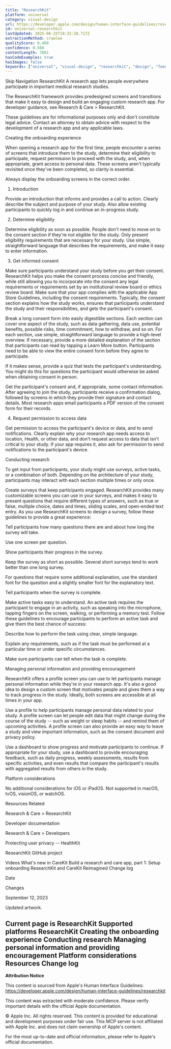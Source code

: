 ```yaml
---
title: "ResearchKit"
platform: universal
category: visual-design
url: https://developer.apple.com/design/human-interface-guidelines/researchkit
id: universal-researchkit
lastUpdated: 2025-06-25T18:32:38.717Z
extractionMethod: crawlee
qualityScore: 0.460
confidence: 0.560
contentLength: 7081
hasCodeExamples: true
hasImages: false
keywords: ["universal", "visual-design", "researchkit", "design", "feedback", "input", "navigation", "ios", "ipad", "macos"]
---
```

Skip Navigation
ResearchKit
A research app lets people everywhere participate in important medical research studies.

The ResearchKit framework provides predesigned screens and transitions that make it easy to design and build an engaging custom research app. For developer guidance, see Research & Care > ResearchKit.

These guidelines are for informational purposes only and don't constitute legal advice. Contact an attorney to obtain advice with respect to the development of a research app and any applicable laws.

Creating the onboarding experience

When opening a research app for the first time, people encounter a series of screens that introduce them to the study, determine their eligibility to participate, request permission to proceed with the study, and, when appropriate, grant access to personal data. These screens aren't typically revisited once they've been completed, so clarity is essential.

Always display the onboarding screens in the correct order.

1. Introduction

Provide an introduction that informs and provides a call to action. Clearly describe the subject and purpose of your study. Also allow existing participants to quickly log in and continue an in-progress study.

2. Determine eligibility

Determine eligibility as soon as possible. People don't need to move on to the consent section if they're not eligible for the study. Only present eligibility requirements that are necessary for your study. Use simple, straightforward language that describes the requirements, and make it easy to enter information.

3. Get informed consent

Make sure participants understand your study before you get their consent. ResearchKit helps you make the consent process concise and friendly, while still allowing you to incorporate into the consent any legal requirements or requirements set by an institutional review board or ethics review board. Make sure that your app complies with the applicable App Store Guidelines, including the consent requirements. Typically, the consent section explains how the study works, ensures that participants understand the study and their responsibilities, and gets the participant's consent.

Break a long consent form into easily digestible sections. Each section can cover one aspect of the study, such as data gathering, data use, potential benefits, possible risks, time commitment, how to withdraw, and so on. For each section, use simple, straightforward language to provide a high-level overview. If necessary, provide a more detailed explanation of the section that participants can read by tapping a Learn More button. Participants need to be able to view the entire consent form before they agree to participate.

If it makes sense, provide a quiz that tests the participant's understanding. You might do this for questions the participant would otherwise be asked when obtaining consent in person.

Get the participant's consent and, if appropriate, some contact information. After agreeing to join the study, participants receive a confirmation dialog, followed by screens in which they provide their signature and contact details. Most research apps email participants a PDF version of the consent form for their records.

4. Request permission to access data

Get permission to access the participant's device or data, and to send notifications. Clearly explain why your research app needs access to location, Health, or other data, and don't request access to data that isn't critical to your study. If your app requires it, also ask for permission to send notifications to the participant's device.

Conducting research

To get input from participants, your study might use surveys, active tasks, or a combination of both. Depending on the architecture of your study, participants may interact with each section multiple times or only once.

Create surveys that keep participants engaged. ResearchKit provides many customizable screens you can use in your surveys, and makes it easy to present questions that require different types of answers, such as true or false, multiple choice, dates and times, sliding scales, and open-ended text entry. As you use ResearchKit screens to design a survey, follow these guidelines to provide a great experience:

Tell participants how many questions there are and about how long the survey will take.

Use one screen per question.

Show participants their progress in the survey.

Keep the survey as short as possible. Several short surveys tend to work better than one long survey.

For questions that require some additional explanation, use the standard font for the question and a slightly smaller font for the explanatory text.

Tell participants when the survey is complete.

Make active tasks easy to understand. An active task requires the participant to engage in an activity, such as speaking into the microphone, tapping fingers on the screen, walking, or performing a memory test. Follow these guidelines to encourage participants to perform an active task and give them the best chance of success:

Describe how to perform the task using clear, simple language.

Explain any requirements, such as if the task must be performed at a particular time or under specific circumstances.

Make sure participants can tell when the task is complete.

Managing personal information and providing encouragement

ResearchKit offers a profile screen you can use to let participants manage personal information while they're in your research app. It's also a good idea to design a custom screen that motivates people and gives them a way to track progress in the study. Ideally, both screens are accessible at all times in your app.

Use a profile to help participants manage personal data related to your study. A profile screen can let people edit data that might change during the course of the study -- such as weight or sleep habits -- and remind them of upcoming activities. A profile screen can also provide an easy way to leave a study and view important information, such as the consent document and privacy policy.

Use a dashboard to show progress and motivate participants to continue. If appropriate for your study, use a dashboard to provide encouraging feedback, such as daily progress, weekly assessments, results from specific activities, and even results that compare the participant's results with aggregated results from others in the study.

Platform considerations

No additional considerations for iOS or iPadOS. Not supported in macOS, tvOS, visionOS, or watchOS.

Resources
Related

Research & Care > ResearchKit

Developer documentation

Research & Care > Developers

Protecting user privacy -- HealthKit

ResearchKit GitHub project

Videos
What's new in CareKit
Build a research and care app, part 1: Setup onboarding
ResearchKit and CareKit Reimagined
Change log

Date

Changes

September 12, 2023

Updated artwork.

Current page is ResearchKit
Supported platforms
ResearchKit
Creating the onboarding experience
Conducting research
Managing personal information and providing encouragement
Platform considerations
Resources
Change log
---

**Attribution Notice**

This content is sourced from Apple's Human Interface Guidelines: https://developer.apple.com/design/human-interface-guidelines/researchkit

This content was extracted with moderate confidence. Please verify important details with the official Apple documentation.

© Apple Inc. All rights reserved. This content is provided for educational and development purposes under fair use. This MCP server is not affiliated with Apple Inc. and does not claim ownership of Apple's content.

For the most up-to-date and official information, please refer to Apple's official documentation.
